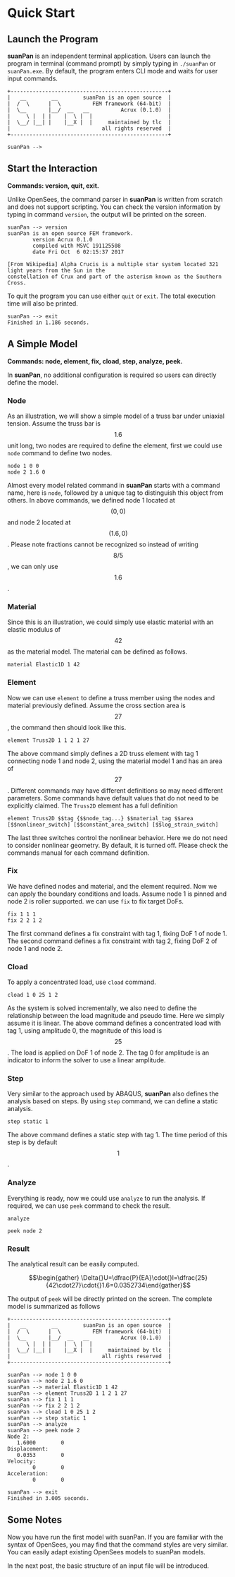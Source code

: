 Quick Start
===========

Launch the Program
------------------

**suanPan** is an independent terminal application. Users can launch the program in terminal (command prompt) by simply typing in `./suanPan` or `suanPan.exe`. By default, the program enters CLI mode and waits for user input commands.

``` text
+--------------------------------------------------+
|   __        __        suanPan is an open source  |
|  /  \      |  \          FEM framework (64-bit)  |
|  \__       |__/  __   __          Acrux (0.1.0)  |
|     \ |  | |    |  \ |  |                        |
|  \__/ |__| |    |__X |  |     maintained by tlc  |
|                             all rights reserved  |
+--------------------------------------------------+

suanPan -->
```

Start the Interaction
---------------------

**Commands: version, quit, exit.**

Unlike OpenSees, the command parser in **suanPan** is written from scratch and does not support scripting. You can check the version information by typing in command `version`, the output will be printed on the screen.

``` text
suanPan --> version
suanPan is an open source FEM framework.
        version Acrux 0.1.0
        compiled with MSVC 191125508
        date Fri Oct  6 02:15:37 2017

[From Wikipedia] Alpha Crucis is a multiple star system located 321 light years from the Sun in the
constellation of Crux and part of the asterism known as the Southern Cross.
```

To quit the program you can use either `quit` or `exit`. The total execution time will also be printed.

``` text
suanPan --> exit
Finished in 1.186 seconds.
```

A Simple Model
--------------

**Commands: node, element, fix, cload, step, analyze, peek.**

In **suanPan**, no additional configuration is required so users can directly define the model.

### Node

As an illustration, we will show a simple model of a truss bar under uniaxial tension. Assume the truss bar is $$1.6$$ unit long, two nodes are required to define the element, first we could use `node` command to define two nodes.

``` text
node 1 0 0
node 2 1.6 0
```

Almost every model related command in **suanPan** starts with a command name, here is `node`, followed by a unique tag to distinguish this object from others. In above commands, we defined node 1 located at $$(0,0)$$ and node 2 located at $$(1.6,0)$$. Please note fractions cannot be recognized so instead of writing $$8/5$$, we can only use $$1.6$$.

### Material

Since this is an illustration, we could simply use elastic material with an elastic modulus of $$42$$ as the material model. The material can be defined as follows.

``` text
material Elastic1D 1 42
```

### Element

Now we can use `element` to define a truss member using the nodes and material previously defined. Assume the cross section area is $$27$$, the command then should look like this.

``` text
element Truss2D 1 1 2 1 27
```

The above command simply defines a 2D truss element with tag 1 connecting node 1 and node 2, using the material model 1 and has an area of $$27$$. Different commands may have different definitions so may need different parameters. Some commands have default values that do not need to be explicitly claimed. The `Truss2D` element has a full definition

``` text
element Truss2D $$tag {$$node_tag...} $$material_tag $$area [$$nonlinear_switch] [$$constant_area_switch] [$$log_strain_switch]
```

The last three switches control the nonlinear behavior. Here we do not need to consider nonlinear geometry. By default, it is turned off. Please check the commands manual for each command definition.

### Fix

We have defined nodes and material, and the element required. Now we can apply the boundary conditions and loads. Assume node 1 is pinned and node 2 is roller supported. we can use `fix` to fix target DoFs.

``` text
fix 1 1 1
fix 2 2 1 2
```

The first command defines a fix constraint with tag 1, fixing DoF 1 of node 1. The second command defines a fix constraint with tag 2, fixing DoF 2 of node 1 and node 2.

### Cload

To apply a concentrated load, use `cload` command.

``` text
cload 1 0 25 1 2
```

As the system is solved incrementally, we also need to define the relationship between the load magnitude and pseudo time. Here we simply assume it is linear. The above command defines a concentrated load with tag 1, using amplitude 0, the magnitude of this load is $$25$$. The load is applied on DoF 1 of node 2. The tag 0 for amplitude is an indicator to inform the solver to use a linear amplitude.

### Step

Very similar to the approach used by ABAQUS, **suanPan** also defines the analysis based on steps. By using `step` command, we can define a static analysis.

``` text
step static 1
```

The above command defines a static step with tag 1. The time period of this step is by default $$1$$.

### Analyze

Everything is ready, now we could use `analyze` to run the analysis. If required, we can use `peek` command to check the result.

``` text
analyze

peek node 2
```

### Result

The analytical result can be easily computed.

$$\begin{gather} \Delta{}U=\dfrac{P}{EA}\cdot{}l=\dfrac{25}{42\cdot27}\cdot{}1.6=0.0352734\end{gather}$$

The output of `peek` will be directly printed on the screen. The complete model is summarized as follows

``` text
+--------------------------------------------------+
|   __        __        suanPan is an open source  |
|  /  \      |  \          FEM framework (64-bit)  |
|  \__       |__/  __   __          Acrux (0.1.0)  |
|     \ |  | |    |  \ |  |                        |
|  \__/ |__| |    |__X |  |     maintained by tlc  |
|                             all rights reserved  |
+--------------------------------------------------+

suanPan --> node 1 0 0
suanPan --> node 2 1.6 0
suanPan --> material Elastic1D 1 42
suanPan --> element Truss2D 1 1 2 1 27
suanPan --> fix 1 1 1
suanPan --> fix 2 2 1 2
suanPan --> cload 1 0 25 1 2
suanPan --> step static 1
suanPan --> analyze
suanPan --> peek node 2
Node 2:
   1.6000        0
Displacement:
   0.0353        0
Velocity:
        0        0
Acceleration:
        0        0

suanPan --> exit
Finished in 3.005 seconds.
```

Some Notes
----------

Now you have run the first model with suanPan. If you are familiar with the syntax of OpenSees, you may find that the command styles are very similar. You can easily adapt existing OpenSees models to suanPan models.

In the next post, the basic structure of an input file will be introduced.
